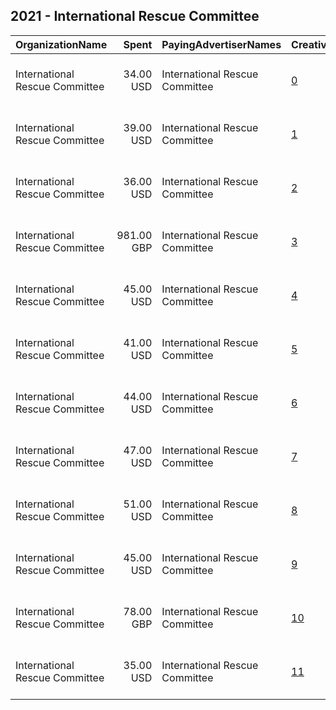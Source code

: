 ## 2021 - International Rescue Committee 
|OrganizationName|Spent|PayingAdvertiserNames|CreativeUrls|Impressions|Genders|AgeBrackets|CountryCodes|BillingAddresses|CandidateBallotInformation|
|:---|---:|:---|:---|---:|:---|:---|:---|:---|:---|
|International Rescue Committee|34.00 USD|International Rescue Committee|[0](https://www.snap.com/political-ads/asset/e1c0939e190b0d350c4d1beb53605fcff4cf611a50670d560301a6c7d564e5de?mediaType=mp4)|38,244||20+|portugal|"122 E 42nd Street,New York,10168-1289,US"||
|International Rescue Committee|39.00 USD|International Rescue Committee|[1](https://www.snap.com/political-ads/asset/e1c0939e190b0d350c4d1beb53605fcff4cf611a50670d560301a6c7d564e5de?mediaType=mp4)|12,267||20+|mexico|"122 E 42nd Street,New York,10168-1289,US"||
|International Rescue Committee|36.00 USD|International Rescue Committee|[2](https://www.snap.com/political-ads/asset/e1c0939e190b0d350c4d1beb53605fcff4cf611a50670d560301a6c7d564e5de?mediaType=mp4)|22,335||20+|finland|"122 E 42nd Street,New York,10168-1289,US"||
|International Rescue Committee|981.00 GBP|International Rescue Committee|[3](https://www.snap.com/political-ads/asset/d7b9bbe890fa4acccfe35ddcdf9f7db89529b0a6a9d338524df64dd22aca23ad?mediaType=mp4)|468,467||18+|united kingdom|"122 E 42nd Street,New York,10168-1289,US"||
|International Rescue Committee|45.00 USD|International Rescue Committee|[4](https://www.snap.com/political-ads/asset/e1c0939e190b0d350c4d1beb53605fcff4cf611a50670d560301a6c7d564e5de?mediaType=mp4)|27,348||20+|hong kong|"122 E 42nd Street,New York,10168-1289,US"||
|International Rescue Committee|41.00 USD|International Rescue Committee|[5](https://www.snap.com/political-ads/asset/e1c0939e190b0d350c4d1beb53605fcff4cf611a50670d560301a6c7d564e5de?mediaType=mp4)|17,734||20+|spain|"122 E 42nd Street,New York,10168-1289,US"||
|International Rescue Committee|44.00 USD|International Rescue Committee|[6](https://www.snap.com/political-ads/asset/e1c0939e190b0d350c4d1beb53605fcff4cf611a50670d560301a6c7d564e5de?mediaType=mp4)|16,556||20+|italy|"122 E 42nd Street,New York,10168-1289,US"||
|International Rescue Committee|47.00 USD|International Rescue Committee|[7](https://www.snap.com/political-ads/asset/e1c0939e190b0d350c4d1beb53605fcff4cf611a50670d560301a6c7d564e5de?mediaType=mp4)|30,236||20+|canada|"122 E 42nd Street,New York,10168-1289,US"||
|International Rescue Committee|51.00 USD|International Rescue Committee|[8](https://www.snap.com/political-ads/asset/e1c0939e190b0d350c4d1beb53605fcff4cf611a50670d560301a6c7d564e5de?mediaType=mp4)|16,121||20+|australia|"122 E 42nd Street,New York,10168-1289,US"||
|International Rescue Committee|45.00 USD|International Rescue Committee|[9](https://www.snap.com/political-ads/asset/e1c0939e190b0d350c4d1beb53605fcff4cf611a50670d560301a6c7d564e5de?mediaType=mp4)|19,330||20+|new zealand|"122 E 42nd Street,New York,10168-1289,US"||
|International Rescue Committee|78.00 GBP|International Rescue Committee|[10](https://www.snap.com/political-ads/asset/fc652ca955ca320af315ec1808bbc18a5d6022c79629125d491814bea0ae1027?mediaType=mp4)|44,023||18+|united kingdom|"122 E 42nd Street,New York,10168-1289,US"||
|International Rescue Committee|35.00 USD|International Rescue Committee|[11](https://www.snap.com/political-ads/asset/e1c0939e190b0d350c4d1beb53605fcff4cf611a50670d560301a6c7d564e5de?mediaType=mp4)|36,163||20+|france|"122 E 42nd Street,New York,10168-1289,US"||
